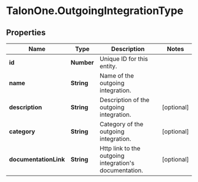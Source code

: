 # TalonOne.OutgoingIntegrationType

## Properties

Name | Type | Description | Notes
------------ | ------------- | ------------- | -------------
**id** | **Number** | Unique ID for this entity. | 
**name** | **String** | Name of the outgoing integration. | 
**description** | **String** | Description of the outgoing integration. | [optional] 
**category** | **String** | Category of the outgoing integration. | [optional] 
**documentationLink** | **String** | Http link to the outgoing integration&#39;s documentation. | [optional] 


